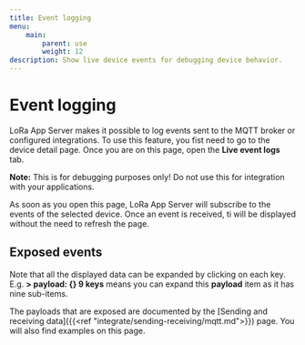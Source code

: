 ```yaml
---
title: Event logging
menu:
    main:
        parent: use
        weight: 12
description: Show live device events for debugging device behavior.
---
```


# Event logging

LoRa App Server makes it possible to log events sent to the MQTT broker
or configured integrations. To use this feature, you fist need to go to
the device detail page. Once you are on this page, open the **Live event logs**
tab.

**Note:** This is for debugging purposes only! Do not use this for integration
with your applications.

As soon as you open this page, LoRa App Server will subscribe to the events
of the selected device. Once an event is received, ti will be displayed
without the need to refresh the page.

## Exposed events

Note that all the displayed data can be expanded by clicking on each key.
E.g. **> payload: {} 9 keys** means you can expand this **payload**
item as it has nine sub-items.

The payloads that are exposed are documented by the
[Sending and receiving data]({{<ref "integrate/sending-receiving/mqtt.md">}}) page.
You will also find examples on this page.
